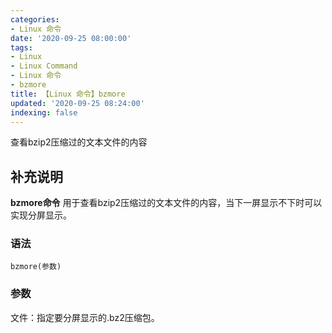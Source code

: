 ```yaml
---
categories:
- Linux 命令
date: '2020-09-25 08:00:00'
tags:
- Linux
- Linux Command
- Linux 命令
- bzmore
title: 【Linux 命令】bzmore
updated: '2020-09-25 08:24:00'
indexing: false
---
```


查看bzip2压缩过的文本文件的内容

## 补充说明

**bzmore命令** 用于查看bzip2压缩过的文本文件的内容，当下一屏显示不下时可以实现分屏显示。

###  语法

```shell
bzmore(参数)
```

###  参数

文件：指定要分屏显示的.bz2压缩包。


<!-- Linux命令行搜索引擎：https://jaywcjlove.github.io/linux-command/ -->
